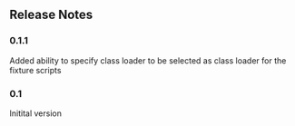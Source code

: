 Release Notes
-------------------------------
### 0.1.1
Added ability to specify class loader to be selected as class loader for the fixture scripts

### 0.1
Initital version
